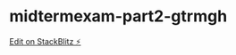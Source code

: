 # midtermexam-part2-gtrmgh

[Edit on StackBlitz ⚡️](https://stackblitz.com/edit/midtermexam-part2-gtrmgh)
